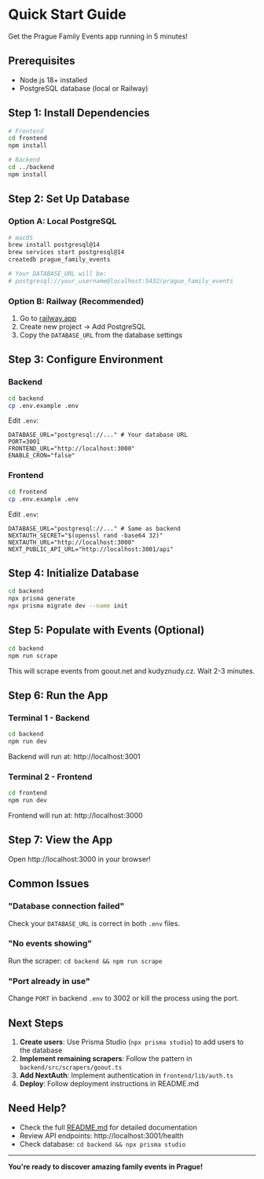 # Quick Start Guide

Get the Prague Family Events app running in 5 minutes!

## Prerequisites

- Node.js 18+ installed
- PostgreSQL database (local or Railway)

## Step 1: Install Dependencies

```bash
# Frontend
cd frontend
npm install

# Backend
cd ../backend
npm install
```

## Step 2: Set Up Database

### Option A: Local PostgreSQL

```bash
# macOS
brew install postgresql@14
brew services start postgresql@14
createdb prague_family_events

# Your DATABASE_URL will be:
# postgresql://your_username@localhost:5432/prague_family_events
```

### Option B: Railway (Recommended)

1. Go to [railway.app](https://railway.app)
2. Create new project → Add PostgreSQL
3. Copy the `DATABASE_URL` from the database settings

## Step 3: Configure Environment

### Backend

```bash
cd backend
cp .env.example .env
```

Edit `.env`:
```env
DATABASE_URL="postgresql://..." # Your database URL
PORT=3001
FRONTEND_URL="http://localhost:3000"
ENABLE_CRON="false"
```

### Frontend

```bash
cd frontend
cp .env.example .env
```

Edit `.env`:
```env
DATABASE_URL="postgresql://..." # Same as backend
NEXTAUTH_SECRET="$(openssl rand -base64 32)"
NEXTAUTH_URL="http://localhost:3000"
NEXT_PUBLIC_API_URL="http://localhost:3001/api"
```

## Step 4: Initialize Database

```bash
cd backend
npx prisma generate
npx prisma migrate dev --name init
```

## Step 5: Populate with Events (Optional)

```bash
cd backend
npm run scrape
```

This will scrape events from goout.net and kudyznudy.cz. Wait 2-3 minutes.

## Step 6: Run the App

### Terminal 1 - Backend

```bash
cd backend
npm run dev
```

Backend will run at: http://localhost:3001

### Terminal 2 - Frontend

```bash
cd frontend
npm run dev
```

Frontend will run at: http://localhost:3000

## Step 7: View the App

Open http://localhost:3000 in your browser!

## Common Issues

### "Database connection failed"

Check your `DATABASE_URL` is correct in both `.env` files.

### "No events showing"

Run the scraper: `cd backend && npm run scrape`

### "Port already in use"

Change `PORT` in backend `.env` to 3002 or kill the process using the port.

## Next Steps

1. **Create users**: Use Prisma Studio (`npx prisma studio`) to add users to the database
2. **Implement remaining scrapers**: Follow the pattern in `backend/src/scrapers/goout.ts`
3. **Add NextAuth**: Implement authentication in `frontend/lib/auth.ts`
4. **Deploy**: Follow deployment instructions in README.md

## Need Help?

- Check the full [README.md](README.md) for detailed documentation
- Review API endpoints: http://localhost:3001/health
- Check database: `cd backend && npx prisma studio`

---

**You're ready to discover amazing family events in Prague!**
